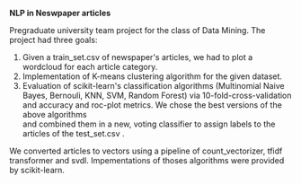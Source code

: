 <b>NLP in Neswpaper articles </b>

Pregraduate university team project for the class of Data Mining.
The project had three goals:
1. Given a train_set.csv of newspaper's articles, we had to plot a wordcloud for each article category.
2. Implementation of K-means clustering algorithm for the given dataset.
3. Evaluation of scikit-learn's classification algorithms (Multinomial Naive Bayes, Bernouli, KNN, SVM, Random Forest)
   via 10-fold-cross-validation and accuracy and roc-plot metrics. We chose the best versions of the above algorithms     
   and combined them in a new, voting classifier to assign labels to the articles of the test_set.csv .
   
 We converted articles to vectors using a pipeline of count_vectorizer, tfidf transformer and svdl. Impementations of thoses algorithms were provided by scikit-learn.

